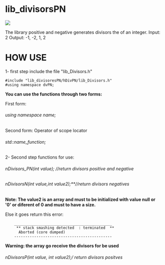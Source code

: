 # lib_divisorsPN

![](https://github.com/Leumim2020/lib_divisorsPN/blob/main/image/lg.png)

The library positive and negative generates divisors the of an integer.
Input: 2
Output: -1, -2, 1, 2

# HOW USE

1- first step include the file "lib_Divisors.h"

    #include "lib_divisoresPN/hDivPN/lib_Divisors.h"
    #using namespace dvPN;
    
**You can use the functions through two forms:**

 First form: 
 
 ###### using namespace name;
 
 Second form: Operator of scope locator 
 
 ###### std::name_function; 
    
2- Second step functions for use:

###### nDivisors_PN(int value); //return divisors positive and negative
###### nDivisorsN(int value,int value2);**//return divisors negatives

 **Note: The value2 is an array and must to be initialized with value null or '0' or diferent of 0 and must to have a size.**
       
  Else it goes return this error:  
  
        ____________________________________________
         ** stack smashing detected  : terminated  **                      
          Aborted (core dumped)   
        --------------------------------------------
  **Warning: the array go receive the divisors for be used**
  
 ###### nDivisorsP(int value, int value2);/ return divisors positves

       
      



